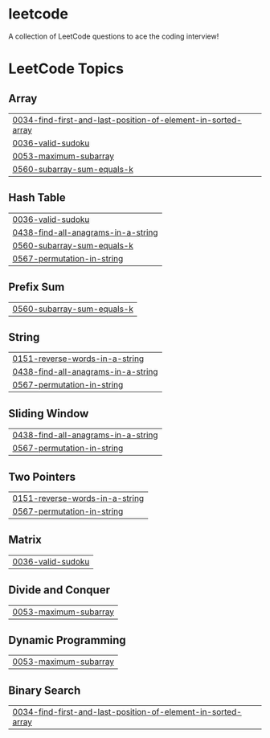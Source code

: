 # leetcode
A collection of LeetCode questions to ace the coding interview!

<!---LeetCode Topics Start-->
# LeetCode Topics
## Array
|  |
| ------- |
| [0034-find-first-and-last-position-of-element-in-sorted-array](https://github.com/architkakkar/leetcode/tree/master/0034-find-first-and-last-position-of-element-in-sorted-array) |
| [0036-valid-sudoku](https://github.com/architkakkar/leetcode/tree/master/0036-valid-sudoku) |
| [0053-maximum-subarray](https://github.com/architkakkar/leetcode/tree/master/0053-maximum-subarray) |
| [0560-subarray-sum-equals-k](https://github.com/architkakkar/leetcode/tree/master/0560-subarray-sum-equals-k) |
## Hash Table
|  |
| ------- |
| [0036-valid-sudoku](https://github.com/architkakkar/leetcode/tree/master/0036-valid-sudoku) |
| [0438-find-all-anagrams-in-a-string](https://github.com/architkakkar/leetcode/tree/master/0438-find-all-anagrams-in-a-string) |
| [0560-subarray-sum-equals-k](https://github.com/architkakkar/leetcode/tree/master/0560-subarray-sum-equals-k) |
| [0567-permutation-in-string](https://github.com/architkakkar/leetcode/tree/master/0567-permutation-in-string) |
## Prefix Sum
|  |
| ------- |
| [0560-subarray-sum-equals-k](https://github.com/architkakkar/leetcode/tree/master/0560-subarray-sum-equals-k) |
## String
|  |
| ------- |
| [0151-reverse-words-in-a-string](https://github.com/architkakkar/leetcode/tree/master/0151-reverse-words-in-a-string) |
| [0438-find-all-anagrams-in-a-string](https://github.com/architkakkar/leetcode/tree/master/0438-find-all-anagrams-in-a-string) |
| [0567-permutation-in-string](https://github.com/architkakkar/leetcode/tree/master/0567-permutation-in-string) |
## Sliding Window
|  |
| ------- |
| [0438-find-all-anagrams-in-a-string](https://github.com/architkakkar/leetcode/tree/master/0438-find-all-anagrams-in-a-string) |
| [0567-permutation-in-string](https://github.com/architkakkar/leetcode/tree/master/0567-permutation-in-string) |
## Two Pointers
|  |
| ------- |
| [0151-reverse-words-in-a-string](https://github.com/architkakkar/leetcode/tree/master/0151-reverse-words-in-a-string) |
| [0567-permutation-in-string](https://github.com/architkakkar/leetcode/tree/master/0567-permutation-in-string) |
## Matrix
|  |
| ------- |
| [0036-valid-sudoku](https://github.com/architkakkar/leetcode/tree/master/0036-valid-sudoku) |
## Divide and Conquer
|  |
| ------- |
| [0053-maximum-subarray](https://github.com/architkakkar/leetcode/tree/master/0053-maximum-subarray) |
## Dynamic Programming
|  |
| ------- |
| [0053-maximum-subarray](https://github.com/architkakkar/leetcode/tree/master/0053-maximum-subarray) |
## Binary Search
|  |
| ------- |
| [0034-find-first-and-last-position-of-element-in-sorted-array](https://github.com/architkakkar/leetcode/tree/master/0034-find-first-and-last-position-of-element-in-sorted-array) |
<!---LeetCode Topics End-->